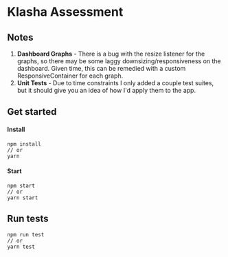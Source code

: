# Klasha Assessment

## Notes

1. **Dashboard Graphs** - There is a bug with the resize listener for the graphs, so there may be some laggy downsizing/responsiveness on the dashboard. Given time, this can be remedied with a custom ResponsiveContainer for each graph.
2. **Unit Tests** - Due to time constraints I only added a couple test suites, but it should give you an idea of how I'd apply them to the app.

## Get started

#### Install

```
npm install
// or
yarn
```

#### Start

```
npm start
// or
yarn start
```

## Run tests

```
npm run test
// or
yarn test
```
